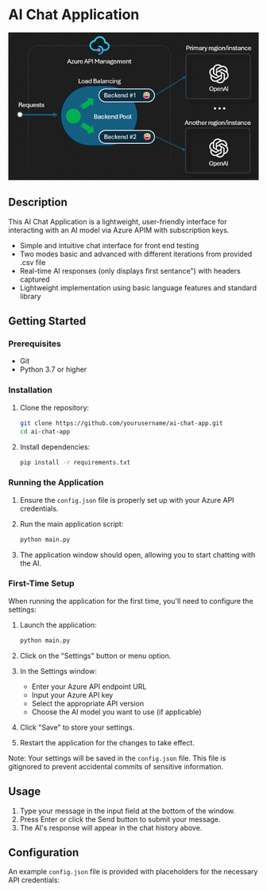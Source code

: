 # AI Chat Application

![Application Demo](picture1.gif)

## Description

This AI Chat Application is a lightweight, user-friendly interface for interacting with an AI model via Azure APIM with subscription keys.

- Simple and intuitive chat interface for front end testing
- Two modes basic and advanced with different iterations from provided .csv file 
- Real-time AI responses (only displays first sentance") with headers captured
- Lightweight implementation using basic language features and standard library

## Getting Started

### Prerequisites

- Git
- Python 3.7 or higher

### Installation

1. Clone the repository:
   ```bash
   git clone https://github.com/yourusername/ai-chat-app.git
   cd ai-chat-app
   ```

2. Install dependencies:
   ```bash
   pip install -r requirements.txt
   ```

### Running the Application

1. Ensure the `config.json` file is properly set up with your Azure API credentials.

2. Run the main application script:
   ```bash
   python main.py
   ```

3. The application window should open, allowing you to start chatting with the AI.

### First-Time Setup

When running the application for the first time, you'll need to configure the settings:

1. Launch the application:
   ```bash
   python main.py
   ```

2. Click on the "Settings" button or menu option.

3. In the Settings window:
   - Enter your Azure API endpoint URL
   - Input your Azure API key
   - Select the appropriate API version
   - Choose the AI model you want to use (if applicable)

4. Click "Save" to store your settings.

5. Restart the application for the changes to take effect.

Note: Your settings will be saved in the `config.json` file. This file is gitignored to prevent accidental commits of sensitive information.

## Usage

1. Type your message in the input field at the bottom of the window.
2. Press Enter or click the Send button to submit your message.
3. The AI's response will appear in the chat history above.

## Configuration

An example `config.json` file is provided with placeholders for the necessary API credentials:
